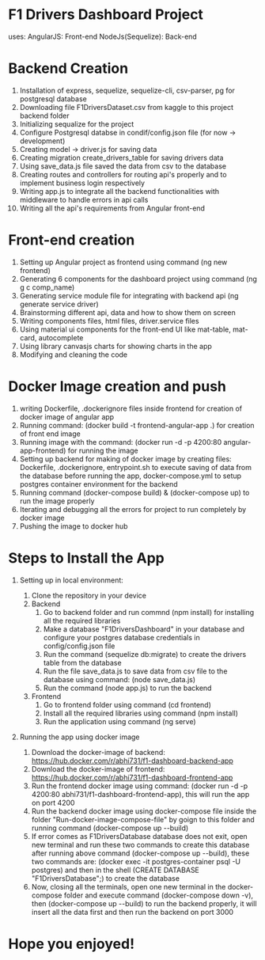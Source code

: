 # F1 Drivers Dashboard Project
uses:
    AngularJS: Front-end
    NodeJs(Sequelize): Back-end

# Backend Creation
1. Installation of express, sequelize, sequelize-cli, csv-parser, pg for postgresql database
2. Downloading file F1DriversDataset.csv from kaggle to this project backend folder
3. Initializing sequalize for the project
4. Configure Postgresql databse in condif/config.json file (for now -> development)
5. Creating model -> driver.js for saving data
6. Creating migration create_drivers_table for saving drivers data 
7. Using save_data.js file saved the data from csv to the database
7. Creating routes and controllers for routing api's properly and to implement business login respectively
8. Writing app.js to integrate all the backend functionalities with middleware to handle errors in api calls
9. Writing all the api's requirements from Angular front-end

# Front-end creation
1. Setting up Angular project as frontend using command (ng new frontend)
2. Generating 6 components for the dashboard project using command (ng g c comp_name)
3. Generating service module file for integrating with backend api (ng generate service driver)
4. Brainstorming different api, data and how to show them on screen
5. Writing components files, html files, driver.service files
6. Using material ui components for the front-end UI like mat-table, mat-card, autocomplete
7. Using library canvasjs charts for showing charts in the app
8. Modifying and cleaning the code

# Docker Image creation and push
1. writing Dockerfile, .dockerignore files inside frontend for creation of docker image of angular app
2. Running command: (docker build -t frontend-angular-app .) for creation of front end image
3. Running image with the command: (docker run -d -p 4200:80 angular-app-frontend) for running the image
4. Setting up backend for making of docker image by creating files: Dockerfile, .dockerignore, entrypoint.sh to execute saving of data from the database before running the app, docker-compose.yml to setup postgres container environment for the backend
5. Running command (docker-compose build) & (docker-compose up) to run the image properly
6. Iterating and debugging all the errors for project to run completely by docker image
7. Pushing the image to docker hub

# Steps to Install the App
1. Setting up in local environment:
    1. Clone the repository in your device
    2. Backend
        1. Go to backend folder and run commnd (npm install) for installing all the required libraries
        2. Make a database "F1DriversDashboard" in your database and configure your postgres database credentials in config/config.json file
        3. Run the command (sequelize db:migrate) to create the drivers table from the database
        4. Run the file save_data.js to save data from csv file to the database using command: (node save_data.js)
        5. Run the command (node app.js) to run the backend
    3. Frontend
        1. Go to frontend folder using command (cd frontend)
        2. Install all the required libraries using command (npm install)
        3. Run the application using command (ng serve)

2. Running the app using docker image
    1. Download the docker-image of backend: https://hub.docker.com/r/abhi731/f1-dashboard-backend-app
    2. Download the docker-image of frontend: https://hub.docker.com/r/abhi731/f1-dashboard-frontend-app
    3. Run the frontend docker image using command: (docker run -d -p 4200:80 abhi731/f1-dashboard-frontend-app), this will run the app on port 4200
    4. Run the backend docker image using docker-compose file inside the folder "Run-docker-image-compose-file" by goign to this folder and running command (docker-compose up --build)
    5. If error comes as F1DriversDatabase database does not exit, open new terminal and run these two commands to create this database after running above command (docker-compose up --build), these two commands are: (docker exec -it postgres-container psql -U postgres) and then in the shell (CREATE DATABASE "F1DriversDatabase";) to create the database
    6. Now, closing all the terminals, open one new terminal in the docker-compose folder and execute command (docker-compose down -v), then (docker-compose up --build) to run the backend properly, it will insert all the data first and then run the backend on port 3000

# Hope you enjoyed!




